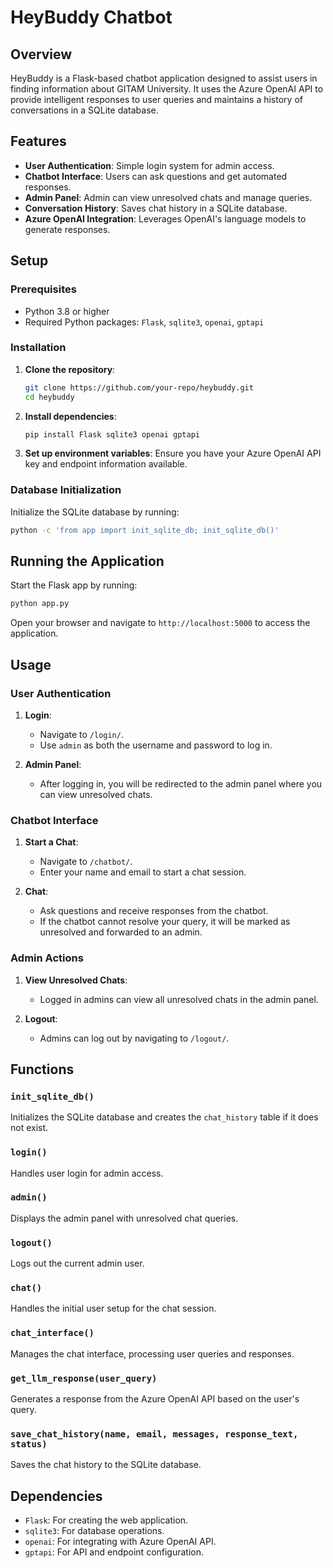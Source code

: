 # HeyBuddy Chatbot

## Overview

HeyBuddy is a Flask-based chatbot application designed to assist users in finding information about GITAM University. It uses the Azure OpenAI API to provide intelligent responses to user queries and maintains a history of conversations in a SQLite database.

## Features

- **User Authentication**: Simple login system for admin access.
- **Chatbot Interface**: Users can ask questions and get automated responses.
- **Admin Panel**: Admin can view unresolved chats and manage queries.
- **Conversation History**: Saves chat history in a SQLite database.
- **Azure OpenAI Integration**: Leverages OpenAI's language models to generate responses.

## Setup

### Prerequisites

- Python 3.8 or higher
- Required Python packages: `Flask`, `sqlite3`, `openai`, `gptapi`

### Installation

1. **Clone the repository**:
   ```sh
   git clone https://github.com/your-repo/heybuddy.git
   cd heybuddy
   ```

2. **Install dependencies**:
   ```sh
   pip install Flask sqlite3 openai gptapi
   ```

3. **Set up environment variables**:
   Ensure you have your Azure OpenAI API key and endpoint information available.

### Database Initialization

Initialize the SQLite database by running:
```sh
python -c 'from app import init_sqlite_db; init_sqlite_db()'
```

## Running the Application

Start the Flask app by running:
```sh
python app.py
```

Open your browser and navigate to `http://localhost:5000` to access the application.

## Usage

### User Authentication

1. **Login**:
   - Navigate to `/login/`.
   - Use `admin` as both the username and password to log in.

2. **Admin Panel**:
   - After logging in, you will be redirected to the admin panel where you can view unresolved chats.

### Chatbot Interface

1. **Start a Chat**:
   - Navigate to `/chatbot/`.
   - Enter your name and email to start a chat session.

2. **Chat**:
   - Ask questions and receive responses from the chatbot.
   - If the chatbot cannot resolve your query, it will be marked as unresolved and forwarded to an admin.

### Admin Actions

1. **View Unresolved Chats**:
   - Logged in admins can view all unresolved chats in the admin panel.

2. **Logout**:
   - Admins can log out by navigating to `/logout/`.

## Functions

### `init_sqlite_db()`
Initializes the SQLite database and creates the `chat_history` table if it does not exist.

### `login()`
Handles user login for admin access.

### `admin()`
Displays the admin panel with unresolved chat queries.

### `logout()`
Logs out the current admin user.

### `chat()`
Handles the initial user setup for the chat session.

### `chat_interface()`
Manages the chat interface, processing user queries and responses.

### `get_llm_response(user_query)`
Generates a response from the Azure OpenAI API based on the user's query.

### `save_chat_history(name, email, messages, response_text, status)`
Saves the chat history to the SQLite database.

## Dependencies

- `Flask`: For creating the web application.
- `sqlite3`: For database operations.
- `openai`: For integrating with Azure OpenAI API.
- `gptapi`: For API and endpoint configuration.
